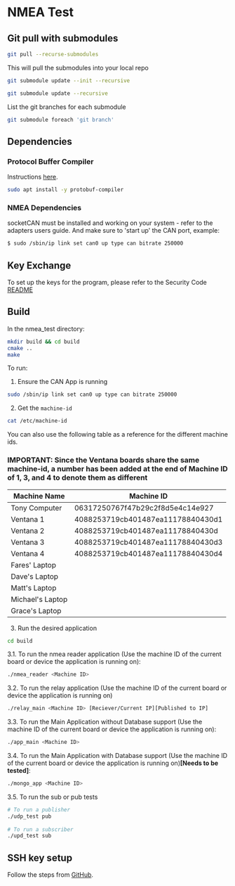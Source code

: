 # NMEA Test

## Git pull with submodules

```bash
git pull --recurse-submodules
```

This will pull the submodules into your local repo

```bash
git submodule update --init --recursive
```

```bash
git submodule update --recursive
```

List the git branches for each submodule

```bash
git submodule foreach 'git branch'
```

## Dependencies

### Protocol Buffer Compiler

Instructions [here](https://grpc.io/docs/protoc-installation/).

```bash
sudo apt install -y protobuf-compiler
```

### NMEA Dependencies

socketCAN must be installed and working on your system - refer to the adapters users guide.  And make sure to 'start up' the CAN port, example:

```bash
$ sudo /sbin/ip link set can0 up type can bitrate 250000
```

## Key Exchange

To set up the keys for the program, please refer to the Security Code [README](https://github.com/Secure-DAQ-Capstone/daq-code/blob/main/README.md)
## Build

In the nmea_test directory:

```bash
mkdir build && cd build
cmake ..
make
```

To run:
1. Ensure the CAN App is running
```bash
sudo /sbin/ip link set can0 up type can bitrate 250000
```
2. Get the `machine-id`
```bash
cat /etc/machine-id
```
You can also use the following table as a reference for the different machine ids.
### IMPORTANT: Since the Ventana boards share the same machine-id, a number has been added at the end of Machine ID of 1, 3, and 4 to denote them as different

| Machine Name | Machine ID |
|--------------|-----------|
| Tony Computer | 06317250767f47b29c2f8d5e4c14e927 |
| Ventana 1 | 4088253719cb401487ea11178840430d1 |
| Ventana 2 | 4088253719cb401487ea11178840430d |
| Ventana 3 | 4088253719cb401487ea11178840430d3 |
| Ventana 4 | 4088253719cb401487ea11178840430d4 |
| Fares' Laptop | |
| Dave's Laptop | |
| Matt's Laptop | |
| Michael's Laptop | |
| Grace's Laptop | |

3. Run the desired application
```bash
cd build
```
   3.1. To run the nmea reader application (Use the machine ID of the current board or device the application is running on):
    
   ```bash
   ./nmea_reader <Machine ID>
   ```
  
   3.2. To run the relay application (Use the machine ID of the current board or device the application is running on)
  
   ```bash
   ./relay_main <Machine ID> [Reciever/Current IP][Published to IP]
   ```
   
   3.3. To run the Main Application without Database support (Use the machine ID of the current board or device the application is running on):
  
   ```bash
   ./app_main <Machine ID>
   ```
   
   3.4. To run the Main Application with Database support (Use the machine ID of the current board or device the application is running on)**[Needs to be tested]**:
   
   ```bash
   ./mongo_app <Machine ID>
   ```

   3.5. To run the sub or pub tests
   
   ```bash
   # To run a publisher
   ./udp_test pub 
    
   # To run a subscriber
   ./upd_test sub
   ```
  
## SSH key setup

Follow the steps from [GitHub](https://docs.github.com/en/authentication/connecting-to-github-with-ssh/generating-a-new-ssh-key-and-adding-it-to-the-ssh-agent?platform=linux).

